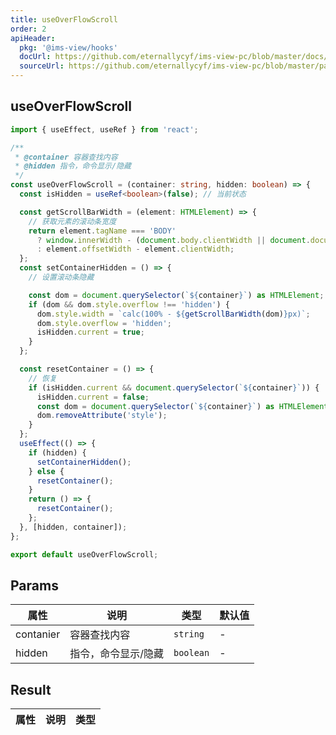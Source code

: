 ```yaml
---
title: useOverFlowScroll
order: 2
apiHeader:
  pkg: '@ims-view/hooks'
  docUrl: https://github.com/eternallycyf/ims-view-pc/blob/master/docs/hooks/useOverFlowScroll/index.md
  sourceUrl: https://github.com/eternallycyf/ims-view-pc/blob/master/packages/hooks/src/useOverFlowScroll/index.ts
---
```


## useOverFlowScroll

```ts
import { useEffect, useRef } from 'react';

/**
 * @container 容器查找内容
 * @hidden 指令，命令显示/隐藏
 */
const useOverFlowScroll = (container: string, hidden: boolean) => {
  const isHidden = useRef<boolean>(false); // 当前状态

  const getScrollBarWidth = (element: HTMLElement) => {
    // 获取元素的滚动条宽度
    return element.tagName === 'BODY'
      ? window.innerWidth - (document.body.clientWidth || document.documentElement.clientWidth)
      : element.offsetWidth - element.clientWidth;
  };
  const setContainerHidden = () => {
    // 设置滚动条隐藏

    const dom = document.querySelector(`${container}`) as HTMLElement;
    if (dom && dom.style.overflow !== 'hidden') {
      dom.style.width = `calc(100% - ${getScrollBarWidth(dom)}px)`;
      dom.style.overflow = 'hidden';
      isHidden.current = true;
    }
  };

  const resetContainer = () => {
    // 恢复
    if (isHidden.current && document.querySelector(`${container}`)) {
      isHidden.current = false;
      const dom = document.querySelector(`${container}`) as HTMLElement;
      dom.removeAttribute('style');
    }
  };
  useEffect(() => {
    if (hidden) {
      setContainerHidden();
    } else {
      resetContainer();
    }
    return () => {
      resetContainer();
    };
  }, [hidden, container]);
};

export default useOverFlowScroll;
```

## Params

| 属性      | 说明                | 类型      | 默认值 |
| --------- | ------------------- | --------- | ------ |
| contanier | 容器查找内容        | `string`  | -      |
| hidden    | 指令，命令显示/隐藏 | `boolean` | -      |

## Result

| 属性 | 说明 | 类型 |
| ---- | ---- | ---- |
